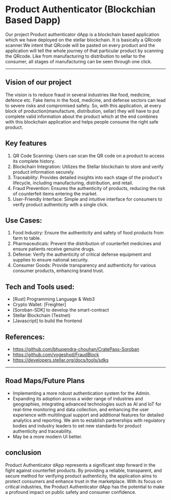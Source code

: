 

# Product Authenticator (Blockchian Based Dapp)

Our project Product authenticator dApp is a blockchain based application which we have deployed on the stellar blockchain. It is basically a QRcode scanner.We intent that QRcode will be pasted on every product and the application will tell the whole journey of that particular product by scanning the QRcode. Like from manufacturing to distribution to sellar to the consumer, all stages of manufacturing can be seen through one click.


---

## Vision of our project

The vision is to reduce fraud in several industries like food, medicine, defence etc. Fake items in the food, medicine, and defense sectors can lead to severe risks and compromised safety. So, with this application, at every block of production(manufacture, distribution, sellar) they will have to put complete valid information about the product which at the end combines with this blockchain application and helps people consume the right safe product.


## Key features

1. QR Code Scanning: Users can scan the QR code on a product to access its complete history.
2. Blockchain Integration: Utilizes the Stellar blockchain to store and verify product information securely.
3. Traceability: Provides detailed insights into each stage of the product's lifecycle, including manufacturing, distribution, and retail.
4. Fraud Prevention: Ensures the authenticity of products, reducing the risk of counterfeit items entering the market.
5. User-Friendly Interface: Simple and intuitive interface for consumers to verify product authenticity with a single click.


## Use Cases:

1. Food Industry: Ensure the authenticity and safety of food products from farm to table.
2. Pharmaceuticals: Prevent the distribution of counterfeit medicines and ensure patients receive genuine drugs.
3. Defense: Verify the authenticity of critical defense equipment and supplies to ensure national security.
4. Consumer Goods: Provide transparency and authenticity for various consumer products, enhancing brand trust.


## Tech and Tools used:

- [Rust] Programming Language & Web3
- Crypto Wallet: [Freighter]
- [Soroban-SDK] to develop the smart-contract
- Stellar Blockchain (Testnet)
- [Javascript] to build the frontend 

## References: 

- https://github.com/bhupendra-chouhan/CratePass-Soroban 
- https://github.com/yogeshxd/FraudBlock 
- https://developers.stellar.org/docs/tools/sdks

---

## Road Maps/Future Plans

- Implementing a more robust authentication system for the Admin.
- Expanding its adoption across a wider range of industries and geographies, integrating advanced technologies such as AI and IoT for real-time monitoring and data collection, and enhancing the user experience with multilingual support and additional features for detailed analytics and reporting. We aim to establish partnerships with regulatory bodies and industry leaders to set new standards for product authenticity and traceability. 
- May be a more modern UI better.

## conclusion

Product Authenticator dApp represents a significant step forward in the fight against counterfeit products. By providing a reliable, transparent, and secure method for verifying product authenticity, the application aims to protect consumers and enhance trust in the marketplace. With its focus on critical industries, the Product Authenticator dApp has the potential to make a profound impact on public safety and consumer confidence.



